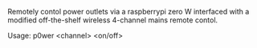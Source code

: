Remotely contol power outlets via a raspberrypi zero W interfaced with a modified off-the-shelf wireless 4-channel mains remote contol.

Usage: p0wer \<channel> \<on/off>
